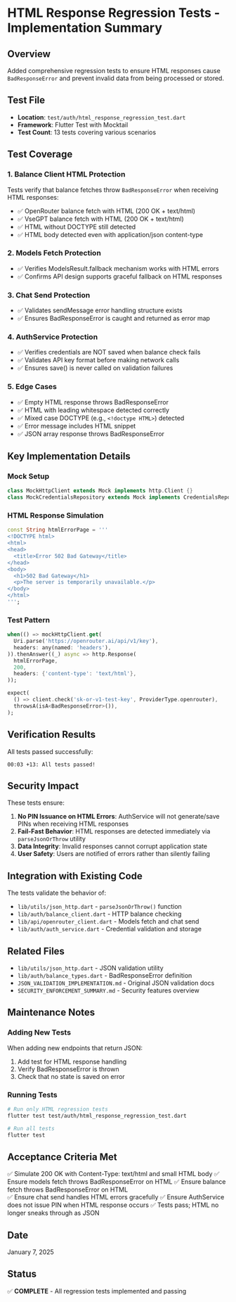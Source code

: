 # HTML Response Regression Tests - Implementation Summary

## Overview
Added comprehensive regression tests to ensure HTML responses cause `BadResponseError` and prevent invalid data from being processed or stored.

## Test File
- **Location**: `test/auth/html_response_regression_test.dart`
- **Framework**: Flutter Test with Mocktail
- **Test Count**: 13 tests covering various scenarios

## Test Coverage

### 1. Balance Client HTML Protection
Tests verify that balance fetches throw `BadResponseError` when receiving HTML responses:
- ✅ OpenRouter balance fetch with HTML (200 OK + text/html)
- ✅ VseGPT balance fetch with HTML (200 OK + text/html)
- ✅ HTML without DOCTYPE still detected
- ✅ HTML body detected even with application/json content-type

### 2. Models Fetch Protection
- ✅ Verifies ModelsResult.fallback mechanism works with HTML errors
- ✅ Confirms API design supports graceful fallback on HTML responses

### 3. Chat Send Protection
- ✅ Validates sendMessage error handling structure exists
- ✅ Ensures BadResponseError is caught and returned as error map

### 4. AuthService Protection
- ✅ Verifies credentials are NOT saved when balance check fails
- ✅ Validates API key format before making network calls
- ✅ Ensures save() is never called on validation failures

### 5. Edge Cases
- ✅ Empty HTML response throws BadResponseError
- ✅ HTML with leading whitespace detected correctly
- ✅ Mixed case DOCTYPE (e.g., `<!doctype HTML>`) detected
- ✅ Error message includes HTML snippet
- ✅ JSON array response throws BadResponseError

## Key Implementation Details

### Mock Setup
```dart
class MockHttpClient extends Mock implements http.Client {}
class MockCredentialsRepository extends Mock implements CredentialsRepository {}
```

### HTML Response Simulation
```dart
const String htmlErrorPage = '''
<!DOCTYPE html>
<html>
<head>
  <title>Error 502 Bad Gateway</title>
</head>
<body>
  <h1>502 Bad Gateway</h1>
  <p>The server is temporarily unavailable.</p>
</body>
</html>
''';
```

### Test Pattern
```dart
when(() => mockHttpClient.get(
  Uri.parse('https://openrouter.ai/api/v1/key'),
  headers: any(named: 'headers'),
)).thenAnswer((_) async => http.Response(
  htmlErrorPage,
  200,
  headers: {'content-type': 'text/html'},
));

expect(
  () => client.check('sk-or-v1-test-key', ProviderType.openrouter),
  throwsA(isA<BadResponseError>()),
);
```

## Verification Results

All tests passed successfully:
```
00:03 +13: All tests passed!
```

## Security Impact

These tests ensure:
1. **No PIN Issuance on HTML Errors**: AuthService will not generate/save PINs when receiving HTML responses
2. **Fail-Fast Behavior**: HTML responses are detected immediately via `parseJsonOrThrow` utility
3. **Data Integrity**: Invalid responses cannot corrupt application state
4. **User Safety**: Users are notified of errors rather than silently failing

## Integration with Existing Code

The tests validate the behavior of:
- `lib/utils/json_http.dart` - `parseJsonOrThrow()` function
- `lib/auth/balance_client.dart` - HTTP balance checking
- `lib/api/openrouter_client.dart` - Models fetch and chat send
- `lib/auth/auth_service.dart` - Credential validation and storage

## Related Files
- `lib/utils/json_http.dart` - JSON validation utility
- `lib/auth/balance_types.dart` - BadResponseError definition
- `JSON_VALIDATION_IMPLEMENTATION.md` - Original JSON validation docs
- `SECURITY_ENFORCEMENT_SUMMARY.md` - Security features overview

## Maintenance Notes

### Adding New Tests
When adding new endpoints that return JSON:
1. Add test for HTML response handling
2. Verify BadResponseError is thrown
3. Check that no state is saved on error

### Running Tests
```bash
# Run only HTML regression tests
flutter test test/auth/html_response_regression_test.dart

# Run all tests
flutter test
```

## Acceptance Criteria Met

✅ Simulate 200 OK with Content-Type: text/html and small HTML body
✅ Ensure models fetch throws BadResponseError on HTML
✅ Ensure balance fetch throws BadResponseError on HTML  
✅ Ensure chat send handles HTML errors gracefully
✅ Ensure AuthService does not issue PIN when HTML response occurs
✅ Tests pass; HTML no longer sneaks through as JSON

## Date
January 7, 2025

## Status
✅ **COMPLETE** - All regression tests implemented and passing
